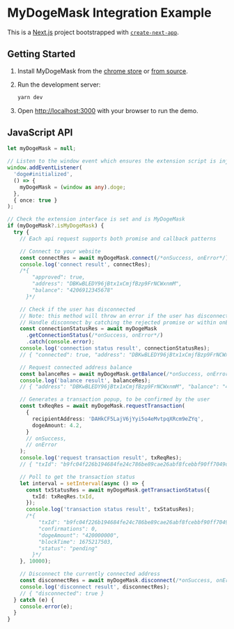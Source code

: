 # MyDogeMask Integration Example

This is a [Next.js](https://nextjs.org/) project bootstrapped with [`create-next-app`](https://github.com/vercel/next.js/tree/canary/packages/create-next-app).

## Getting Started

1. Install MyDogeMask from the [chrome store]() or [from source](https://github.com/mydoge-com/myDogeMask).

2. Run the development server:

   ```bash
   yarn dev
   ```

3. Open [http://localhost:3000](http://localhost:3000) with your browser to run the demo.

## JavaScript API

```typescript
let myDogeMask = null;

// Listen to the window event which ensures the extension script is injected
window.addEventListener(
  'doge#initialized',
  () => {
    myDogeMask = (window as any).doge;
  },
  { once: true }
);

// Check the extension interface is set and is MyDogeMask
if (myDogeMask?.isMyDogeMask) {
  try {
    // Each api request supports both promise and callback patterns

    // Connect to your website
    const connectRes = await myDogeMask.connect(/*onSuccess, onError*/);
    console.log('connect result', connectRes);
    /*{
        "approved": true,
        "address": "DBKwBLEDY96jBtx1xCmjfBzp9FrNCWxnmM",
        "balance": "4206912345678"
      }*/

    // Check if the user has disconnected
    // Note: this method will throw an error if the user has disconnected
    // Handle disconnect by catching the rejected promise or within onError callback
    const connectionStatusRes = await myDogeMask
      .getConnectionStatus(/*onSuccess, onError*/)
      .catch(console.error);
    console.log('connection status result', connectionStatusRes);
    // { "connected": true, "address": "DBKwBLEDY96jBtx1xCmjfBzp9FrNCWxnmM" }

    // Request connected address balance
    const balanceRes = await myDogeMask.getBalance(/*onSuccess, onError*/);
    console.log('balance result', balanceRes);
    // { "address": "DBKwBLEDY96jBtx1xCmjfBzp9FrNCWxnmM", "balance": "4206912345678" }

    // Generates a transaction popup, to be confirmed by the user
    const txReqRes = await myDogeMask.requestTransaction(
      {
        recipientAddress: 'DAHkCF5LajV6jYyi5o4eMvtpqXRcm9eZYq',
        dogeAmount: 4.2,
      }
      // onSuccess,
      // onError
    );
    console.log('request transaction result', txReqRes);
    // { "txId": "b9fc04f226b194684fe24c786be89cae26abf8fcebbf90ff7049d5bc7fa003f0" }

    // Poll to get the transaction status
    let interval = setInterval(async () => {
      const txStatusRes = await myDogeMask.getTransactionStatus({
        txId: txReqRes.txId,
      });
      console.log('transaction status result', txStatusRes);
      /*{
          "txId": "b9fc04f226b194684fe24c786be89cae26abf8fcebbf90ff7049d5bc7fa003f0",
          "confirmations": 0,
          "dogeAmount": "420000000",
          "blockTime": 1675217503,
          "status": "pending"
        }*/
    }, 10000);

    // Disconnect the currently connected address
    const disconnectRes = await myDogeMask.disconnect(/*onSuccess, onError*/);
    console.log('disconnect result', disconnectRes);
    // { "disconnected": true }
  } catch (e) {
    console.error(e);
  }
}
```
